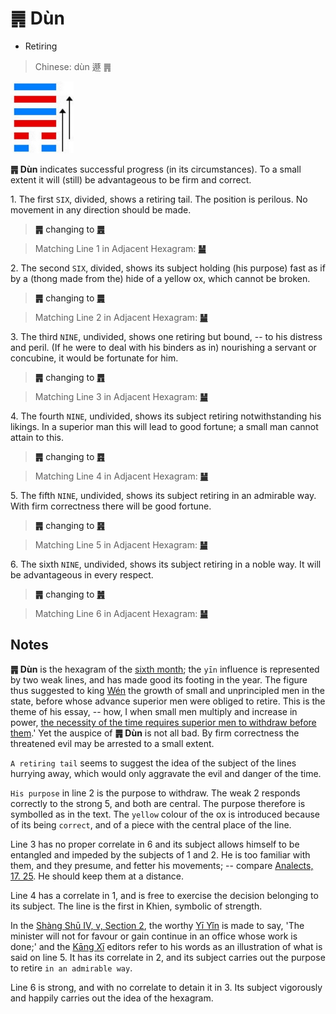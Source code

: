 # ䷠ Dùn

* Retiring

> Chinese: dùn 遯 ䷠

<a id="p-127"/>

<img src="../shapes/33.10.png" width="101" alt="遯">

**䷠ Dùn** indicates successful progress (in its circumstances). To a small extent it will (still) be advantageous to be firm and correct.

1.<a id="33.1"/> The first `SIX`, divided, shows a retiring tail. The position is perilous. No movement in any direction should be made.

<a id="p-128"/>

> **䷠** changing to [**䷌**](e5908ce4babatongren.md)

> Matching Line 1 in Adjacent Hexagram: [**䷡**](e5a4a7e5a3aedazhuang.md#34.1)

2.<a id="33.2"/> The second `SIX`, divided, shows its subject holding (his purpose) fast as if by a (thong made from the) hide of a yellow ox, which cannot be broken.

> **䷠** changing to [**䷫**](e5a7a4gou.md)

> Matching Line 2 in Adjacent Hexagram: [**䷡**](e5a4a7e5a3aedazhuang.md#34.2)

3.<a id="33.3"/> The third `NINE`, undivided, shows one retiring but bound, -- to his distress and peril. (If he were to deal with his binders as in) nourishing a servant or concubine, it would be fortunate for him.

> **䷠** changing to [**䷋**](e590a6pi.md)

> Matching Line 3 in Adjacent Hexagram: [**䷡**](e5a4a7e5a3aedazhuang.md#34.3)

4.<a id="33.4"/> The fourth `NINE`, undivided, shows its subject retiring notwithstanding his likings. In a superior man this will lead to good fortune; a small man cannot attain to this.

> **䷠** changing to [**䷴**](e6b890jian.md)

> Matching Line 4 in Adjacent Hexagram: [**䷡**](e5a4a7e5a3aedazhuang.md#34.4)

5.<a id="33.5"/> The fifth `NINE`, undivided, shows its subject retiring in an admirable way. With firm correctness there will be good fortune.

> **䷠** changing to [**䷷**](e69785lv.md)

> Matching Line 5 in Adjacent Hexagram: [**䷡**](e5a4a7e5a3aedazhuang.md#34.5)

6.<a id="33.6"/> The sixth `NINE`, undivided, shows its subject retiring in a noble way. It will be advantageous in every respect.

> **䷠** changing to [**䷞**](e592b8xian.md)

> Matching Line 6 in Adjacent Hexagram: [**䷡**](e5a4a7e5a3aedazhuang.md#34.6)

## Notes

**䷠ Dùn** is the hexagram of the [sixth month](../month.jpg); the `yīn` influence is represented by two weak lines, and has made good its footing in the year. The figure thus suggested to king [Wén](https://en.wikipedia.org/wiki/King_Wen_of_Zhou) the growth of small and unprincipled men in the state, before whose advance superior men were obliged to retire. This is the theme of his essay, -- how, I when small men multiply and increase in power, [the necessity of the time requires superior men to withdraw before them](e5a4a7e5a3aedazhuang.md#p-129).' Yet the auspice of **䷠ Dùn** is not all bad. By firm correctness the threatened evil may be arrested to a small extent.

`A retiring tail` seems to suggest the idea of the subject of the lines hurrying away, which would only aggravate the evil and danger of the time.

`His purpose` in line 2 is the purpose to withdraw. The weak 2 responds correctly to the strong 5, and both are central. The purpose therefore is symbolled as in the text. The `yellow` colour of the ox is introduced because of its being `correct`, and of a piece with the central place of the line.

Line 3 has no proper correlate in 6 and its subject allows himself to be entangled and impeded by the subjects of 1 and 2. He is too familiar with them, and they presume, and fetter his movements; -- compare [Analects, 17. 25](https://ctext.org/dictionary.pl?if=en&id=1561&remap=gb). He should keep them at a distance.

Line 4 has a correlate in 1, and is free to exercise the decision belonging to its subject. The line is the first in Khien, symbolic of strength.

In the [Shàng Shū IV, v, Section 2](https://ctext.org/dictionary.pl?if=en&id=21181&remap=gb), the worthy [Yī Yǐn](https://en.wikipedia.org/wiki/Yi_Yin) is made to say, 'The minister will not for favour or gain continue in an office whose work is done;' and the [Kāng Xī](https://en.wikipedia.org/wiki/Kangxi_Dictionary) editors refer to his words as an illustration of what is said on line 5. It has its correlate in 2, and its subject carries out the purpose to retire `in an admirable way`.

Line 6 is strong, and with no correlate to detain it in 3. Its subject vigorously and happily carries out the idea of the hexagram.
